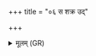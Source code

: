 +++
title = "०६ स शक्र उद्"

+++
<details><summary>मूलम् (GR)</summary>

स शक्र उद् अक्रामत् सो ऽध्यायद्  
असौ वज्रो असुरैः सम्पद्यदेवास् तं रक्षति +++(Bhatt. emend. rakṣanti?)+++  
व्रतं चराणीति स व्रतम् अचरत् ॥
</details>